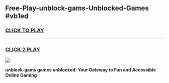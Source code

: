 
## Free-Play-unblock-gams-Unblocked-Games #vb1ed
<h3>
<a href="https://news.freeplayer.one?title=unblock-gams&ref=8M">CLICK TO PLAY</a></h3>
<hr>

<h3>
<a href="https://news.freeplayer.one?title=unblock-gams&ref=8M">CLICK 2 PLAY</a>
  
</h3>

<a href="https://news.freeplayer.one?title=unblock-gams&ref=8M"><img src="https://clearcache.store/games.png"></a>


**unblock-gams games unblocked: Your Gateway to Fun and Accessible Online Gaming**
